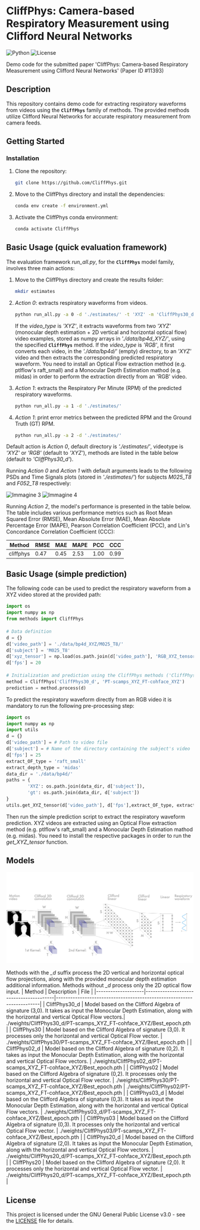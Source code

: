 # CliffPhys: Camera-based Respiratory Measurement using Clifford Neural Networks

![Python](https://img.shields.io/badge/python-3-blue.svg)
![License](https://img.shields.io/badge/License-GNU%20GPL%20v3-orange.svg)

Demo code for the submitted paper 'CliffPhys: Camera-based Respiratory Measurement using Clifford Neural Networks' (Paper ID #11393)

## Description
This repository contains demo code for extracting respiratory waveforms from videos using the **`CliffPhys`** family of methods. The provided methods utilize Clifford Neural Networks for accurate respiratory measurement from camera feeds.

<!-- ![Immagine 1](./img/Motion_data.png)
 ![Immagine 2](./img/PreProcessing_Testing.png) -->

## Getting Started

### Installation
1. Clone the repository:
   ```sh
   git clone https://github.com/CliffPhys.git
   
2. Move to the CliffPhys directory and install the dependencies:
   ```sh
   conda env create -f environment.yml

3. Activate the CliffPhys conda environment:
   ```sh
   conda activate CliffPhys

## Basic Usage (quick evaluation framework)
The evaluation framework *run_all.py*, for the **`CliffPhys`** model family, involves three main actions:
1. Move to the CliffPhys directory and create the results folder:
   ```sh
   mkdir estimates
   ```
2. *Action 0*: extracts respiratory waveforms from videos.
   ```sh
   python run_all.py -a 0 -d './estimates/' -t 'XYZ' -m 'CliffPhys30_d'
   ```

   If the *video_type* is *'XYZ'*, it extracts waveforms from two *'XYZ'* (monocular depth estimation + 2D vertical and horizontal optical flow) video examples, stored as numpy arrays in *'./data/bp4d_XYZ/'*, using the specified **`CliffPhys`** method. If the *video_type* is *'RGB'*, it first converts each video, in the *'./data/bp4d/'* (empty) directory, to an *'XYZ'* video and then extracts the corresponding predicted respiratory waveform. You need to install an Optical Flow extraction method (e.g. ptlflow's raft_small) and a Monocular Depth Estimation mathod (e.g. midas) in order to perform the extraction directly from an 'RGB' video.

3. *Action 1*: extracts the Respiratory Per Minute (RPM) of the predicted respiratory waveforms.
   ```sh
   python run_all.py -a 1 -d './estimates/' 

4. *Action 1*: print error metrics between the predicted RPM and the Ground Truth (GT) RPM.
   ```sh
   python run_all.py -a 2 -d './estimates/'

Default action is *Action 0*, default directory is *'./estimates/'*, videotype is *'XYZ'* or *'RGB'* (default to *'XYZ'*), methods are listed in the table below (default to *'CliffPhys30_d'*).

Running *Action 0* and *Action 1* with default arguments leads to the following PSDs and Time Signals plots (stored in *'./estimates/'*) for subjects *M025_T8* and *F052_T8* respectively:

![Immagine 3](./img/psd_sbj_bp4d_XYZ_M025_T8.pkl.png)
![Immagine 4](./img/psd_sbj_bp4d_XYZ_F052_T8.pkl.png)

Running *Action 2*, the model's performance is presented in the table below. The table includes various performance metrics such as Root Mean Squared Error (RMSE), Mean Absolute Error (MAE), Mean Absolute Percentage Error (MAPE), Pearson Correlation Coefficient (PCC), and Lin's Concordance Correlation Coefficient (CCC):


|   Method  | RMSE | MAE  | MAPE | PCC | CCC  |
|-----------|------|------|------|-----|------|
| cliffphys | 0.47 | 0.45 | 2.53 | 1.00| 0.99 |

## Basic Usage (simple prediction)
The following code can be used to predict the respiratory waveform from a XYZ video stored at the provided path:
```python
import os
import numpy as np
from methods import CliffPhys

# Data definition
d = {}
d['video_path'] = './data/bp4d_XYZ/M025_T8/'
d['subject'] = 'M025_T8'
d['xyz_tensor'] = np.load(os.path.join(d['video_path'], 'RGB_XYZ_tensor.npy'))
d['fps'] = 20

# Initialization and prediction using the CliffPhys methods ('CliffPhys30_d' model with training choice 'PT-scamps_XYZ_FT-cohface_XYZ')
method = CliffPhys('CliffPhys30_d', 'PT-scamps_XYZ_FT-cohface_XYZ')
prediction = method.process(d)
```

To predict the respiratory waveform directly from an RGB video it is mandatory to run the following pre-processing step:
```python
import os
import numpy as np
import utils
d = {}
d['video_path'] = # Path to video file
d['subject'] = # Name of the directory containing the subject's video
d['fps'] = 25
extract_OF_type = 'raft_small'
extract_depth_type = 'midas'
data_dir = './data/bp4d/'
paths = {
		'XYZ': os.path.join(data_dir, d['subject']),
		'gt': os.path.join(data_dir, d['subject'])
}
utils.get_XYZ_tensor(d['video_path'], d['fps'],extract_OF_type, extract_depth_type, paths)
```
Then run the simple prediction script to extract the respiratory waveform prediction. XYZ videos are extracted using an Optical Flow extraction method (e.g. ptlflow's raft_small) and a Monocular Depth Estimation mathod (e.g. midas). You need to install the respective packages in order to run the *get_XYZ_tensor* function.


## Models

![Immagine method](./img/Model_architecture.png)

Methods with the *_d* suffix process the 2D vertical and horizontal optical flow projections, along with the provided monocular depth estimation additional information. Methods without *_d* process only the 2D optical flow input.
| Method             | Description                            | File                                                                  |
|--------------------|----------------------------------------|-----------------------------------------------------------------------|
| CliffPhys30_d      | Model based on the Clifford Algebra of signature (3,0). It takes as input the Monocular Depth Estimation, along with the horizontal and vertical Optical Flow vectors.| ./weights/CliffPhys30_d/PT-scamps_XYZ_FT-cohface_XYZ/Best_epoch.pth   |
| CliffPhys30        | Model based on the Clifford Algebra of signature (3,0). It processes only the horizontal and vertical Optical Flow vector. | ./weights/CliffPhys30/PT-scamps_XYZ_FT-cohface_XYZ/Best_epoch.pth     |
| CliffPhys02_d      | Model based on the Clifford Algebra of signature (0,2). It takes as input the Monocular Depth Estimation, along with the horizontal and vertical Optical Flow vectors.              | ./weights/CliffPhys02_d/PT-scamps_XYZ_FT-cohface_XYZ/Best_epoch.pth   |
| CliffPhys02        | Model based on the Clifford Algebra of signature (0,2). It processes only the horizontal and vertical Optical Flow vector. | ./weights/CliffPhys30/PT-scamps_XYZ_FT-cohface_XYZ/Best_epoch.pth              | ./weights/CliffPhys02/PT-scamps_XYZ_FT-cohface_XYZ/Best_epoch.pth     |
| CliffPhys03_d      | Model based on the Clifford Algebra of signature (0,3). It takes as input the Monocular Depth Estimation, along with the horizontal and vertical Optical Flow vectors.         | ./weights/CliffPhys03_d/PT-scamps_XYZ_FT-cohface_XYZ/Best_epoch.pth   |
| CliffPhys03        | Model based on the Clifford Algebra of signature (0,3). It processes only the horizontal and vertical Optical Flow vector.             | ./weights/CliffPhys03/PT-scamps_XYZ_FT-cohface_XYZ/Best_epoch.pth     |
| CliffPhys20_d      | Model based on the Clifford Algebra of signature (2,0). It takes as input the Monocular Depth Estimation, along with the horizontal and vertical Optical Flow vectors.            | ./weights/CliffPhys20_d/PT-scamps_XYZ_FT-cohface_XYZ/Best_epoch.pth   |
| CliffPhys20        | Model based on the Clifford Algebra of signature (2,0). It processes only the horizontal and vertical Optical Flow vector.               | ./weights/CliffPhys20_d/PT-scamps_XYZ_FT-cohface_XYZ/Best_epoch.pth   |

## License
This project is licensed under the GNU General Public License v3.0 - see the [LICENSE](LICENSE) file for details.
